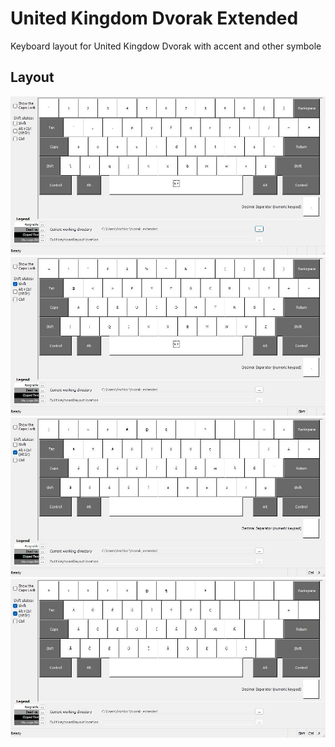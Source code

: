 # United Kingdom Dvorak Extended

Keyboard layout for United Kingdow Dvorak with accent and other symbole

## Layout

![normal](./pictures/ukdvkext.jpg)
![shift](./pictures/ukdvkextShft.jpg)
![alt](./pictures/ukdvkextAltGr.jpg)
![shift_alt](./pictures/ukdvkextShftAltGr.jpg)
